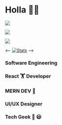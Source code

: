  # Holla 👋👋


![](https://komarev.com/ghpvc/?username=saedMuhamed&color=blue&style=for-the-badgelabel=Those+WhoCameHere) 

![](https://github-readme-stats.vercel.app/api/top-langs/?username=saedMuhamed&theme=light&hide_border=false&include_all_commits=true&count_private=true&layout=compact)

![](https://github-readme-streak-stats.herokuapp.com/?user=saedMuhamed&theme=light&hide_border=false)<br/>

[](https://github-readme-stats.vercel.app/api?saedMuhamed=saedMuhamed&theme=light&hide_border=false&include_all_commits=true&count_private=true) 

<-- [![Stats](https://github-readme-stats.vercel.app/api?saedMuhamed=saedMuhamed)](https://github.com/saedMuhamed/github-readme-stats) -->

### Software Engineering 

###  React 🏋️ Developer 
###  MERN DEV 🫡
###  UI/UX Designer 
###  Tech Geek 🤗 😃

<!--
**saedMuhamed/saedMuhamed is a ✨ _special_ ✨ repository because its `README.md` (this file) appears on your GitHub profile.

Here are some ideas to get you started:

- 
- g ...
- 👯 I’m looking to collaborate on ...
- 🤔 I’m looking for help with ...
- 💬 Ask me about ...
- 📫 How to reach me: ...
- 😄 Pronouns: ...
- ⚡ Fun fact: 
-->



